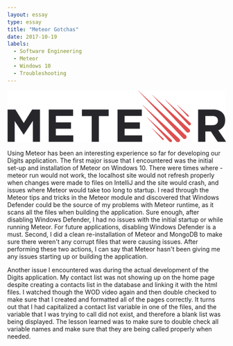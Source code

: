 ```yaml
---
layout: essay
type: essay
title: "Meteor Gotchas"
date: 2017-10-19
labels:
  - Software Engineering
  - Meteor
  - Windows 10
  - Troubleshooting
---
```


<img class="ui large centered image" src="../images/meteor.png">

Using Meteor has been an interesting experience so far for developing our Digits application. The first major issue that I encountered was the initial set-up and installation of Meteor on Windows 10. There were times where -meteor run would not work, the localhost site would not refresh properly when changes were made to files on IntelliJ and the site would crash, and issues where Meteor would take too long to startup. I read through the Meteor tips and tricks in the Meteor module and discovered that Windows Defender could be the source of my problems with Meteor runtime, as it scans all the files when building the application. Sure enough, after disabling Windows Defender, I had no issues with the initial startup or while running Meteor. For future applications, disabling Windows Defender is a must. Second, I did a clean re-installation of Meteor and MongoDB to make sure there weren't any corrupt files that were causing issues. After performing these two actions, I can say that Meteor hasn't been giving me any issues starting up or building the application.

Another issue I encountered was during the actual development of the Digits application. My contact list was not showing up on the home page despite creating a contacts list in the database and linking it with the html files. I watched though the WOD video again and then double checked to make sure that I created and formatted all of the pages correctly. It turns out that I had capitalized a contact list variable in one of the files, and the variable that I was trying to call did not exist, and therefore a blank list was being displayed. The lesson learned was to make sure to double check all variable names and make sure that they are being called properly when needed.

